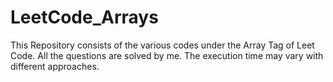 # LeetCode_Arrays
This Repository consists of the various codes under the Array Tag of Leet Code. All the questions are solved by me. The execution time may vary with different approaches.
